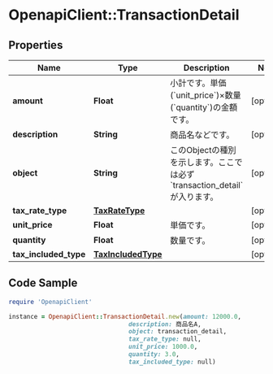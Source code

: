 # OpenapiClient::TransactionDetail

## Properties

Name | Type | Description | Notes
------------ | ------------- | ------------- | -------------
**amount** | **Float** | 小計です。単価(&#x60;unit_price&#x60;)×数量(&#x60;quantity&#x60;)の金額です。 | [optional] 
**description** | **String** | 商品名などです。 | [optional] 
**object** | **String** | このObjectの種別を示します。ここでは必ず&#x60;transaction_detail&#x60;が入ります。 | [optional] 
**tax_rate_type** | [**TaxRateType**](TaxRateType.md) |  | [optional] 
**unit_price** | **Float** | 単価です。 | [optional] 
**quantity** | **Float** | 数量です。 | [optional] 
**tax_included_type** | [**TaxIncludedType**](TaxIncludedType.md) |  | [optional] 

## Code Sample

```ruby
require 'OpenapiClient'

instance = OpenapiClient::TransactionDetail.new(amount: 12000.0,
                                 description: 商品名A,
                                 object: transaction_detail,
                                 tax_rate_type: null,
                                 unit_price: 1000.0,
                                 quantity: 3.0,
                                 tax_included_type: null)
```


